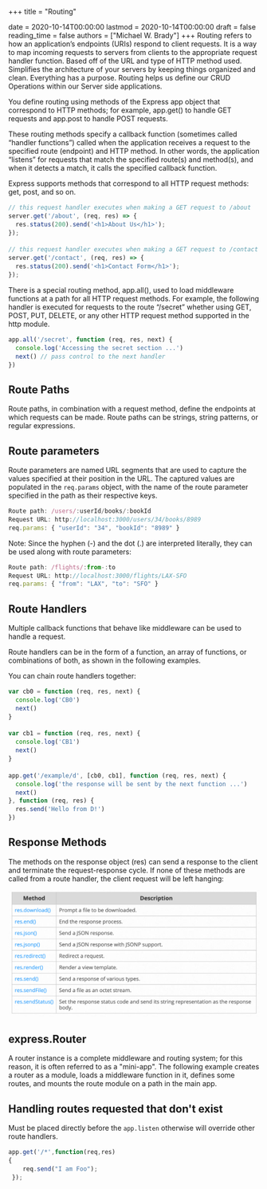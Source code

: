 +++
title = "Routing"

date = 2020-10-14T00:00:00
lastmod = 2020-10-14T00:00:00
draft = false
reading_time = false
authors = ["Michael W. Brady"]
+++
Routing refers to how an application’s endpoints (URIs) respond to client requests. It is a way to map incoming requests to servers from clients to the appropriate request handler function. Based off of the URL and type of HTTP method used. Simplifies the architecture of your servers by keeping things organized and clean. Everything has a purpose. Routing helps us define our CRUD Operations within our Server side applications. 

You define routing using methods of the Express app object that correspond to HTTP methods; for example, app.get() to handle GET requests and app.post to handle POST requests.

These routing methods specify a callback function (sometimes called “handler functions”) called when the application receives a request to the specified route (endpoint) and HTTP method. In other words, the application “listens” for requests that match the specified route(s) and method(s), and when it detects a match, it calls the specified callback function.

Express supports methods that correspond to all HTTP request methods: get, post, and so on.

```jsx
// this request handler executes when making a GET request to /about
server.get('/about', (req, res) => {
  res.status(200).send('<h1>About Us</h1>');
});

// this request handler executes when making a GET request to /contact
server.get('/contact', (req, res) => {
  res.status(200).send('<h1>Contact Form</h1>');
});
```

There is a special routing method, app.all(), used to load middleware functions at a path for all HTTP request methods. For example, the following handler is executed for requests to the route “/secret” whether using GET, POST, PUT, DELETE, or any other HTTP request method supported in the http module.

```jsx
app.all('/secret', function (req, res, next) {
  console.log('Accessing the secret section ...')
  next() // pass control to the next handler
})
```

## Route Paths

Route paths, in combination with a request method, define the endpoints at which requests can be made. Route paths can be strings, string patterns, or regular expressions.

## Route parameters

Route parameters are named URL segments that are used to capture the values specified at their position in the URL. The captured values are populated in the `req.params` object, with the name of the route parameter specified in the path as their respective keys.

```jsx
Route path: /users/:userId/books/:bookId
Request URL: http://localhost:3000/users/34/books/8989
req.params: { "userId": "34", "bookId": "8989" }
```

Note: Since the hyphen (-) and the dot (.) are interpreted literally, they can be used along with route parameters:

```jsx
Route path: /flights/:from-:to
Request URL: http://localhost:3000/flights/LAX-SFO
req.params: { "from": "LAX", "to": "SFO" }
```

## Route Handlers

Multiple callback functions that behave like middleware can be used to handle a request. 

Route handlers can be in the form of a function, an array of functions, or combinations of both, as shown in the following examples.

You can chain route handlers together: 

```jsx
var cb0 = function (req, res, next) {
  console.log('CB0')
  next()
}

var cb1 = function (req, res, next) {
  console.log('CB1')
  next()
}

app.get('/example/d', [cb0, cb1], function (req, res, next) {
  console.log('the response will be sent by the next function ...')
  next()
}, function (req, res) {
  res.send('Hello from D!')
})
```

## Response Methods

The methods on the response object (res) can send a response to the client and terminate the request-response cycle. If none of these methods are called from a route handler, the client request will be left hanging: 

![Routing%206fb2aae1af6c46f6843c4d20fc1ebccb/Untitled.png](Routing%206fb2aae1af6c46f6843c4d20fc1ebccb/Untitled.png)

## express.Router

A router instance is a complete middleware and routing system; for this reason, it is often referred to as a "mini-app". The following example creates a router as a module, loads a middleware function in it, defines some routes, and mounts the route module on a path in the main app. 

## Handling routes requested that don't exist

Must be placed directly before the `app.listen` otherwise will override other route handlers.

```jsx
app.get('/*',function(req,res)
{
    req.send("I am Foo");
 });
```